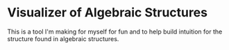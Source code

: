 # Visualizer of Algebraic Structures
This is a tool I'm making for myself for fun and to help build intuition for the structure found in algebraic structures.
